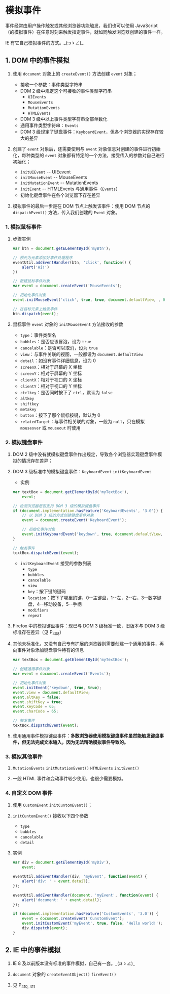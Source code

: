 # 模拟事件
事件经常由用户操作触发或其他浏览器功能触发，我们也可以使用 JavaScript （的模拟事件）在任意时刻来触发指定事件，就如同触发浏览器创建的事件一样。

IE 有它自己模拟事件的方式。\_(:зゝ∠)_

## 1. DOM 中的事件模拟
1. 使用 `document` 对象上的 `createEvent()` 方法创建 `event` 对象；
    * 接收一个参数：事件类型字符串
    * DOM 2 级中规定这个可接收的事件类型字符串
        * `UIEvents`
        * `MouseEvents`
        * `MutationEvents`
        * `HTMLEvents`
    * DOM 3 级中以上事件类型字符串全部单数化
    * 通用事件类型字符串：`Events`
    * DOM 3 级规定了键盘事件：`KeyboardEvent`，但各个浏览器的实现存在较大的差异

2. 创建了 `event` 对象后，还需要使用与 `event` 对象信息对创建的事件进行初始化，每种类型的 `event` 对象都有特定的一个方法，接受传入的参数对自己进行初始化；
    * `initUIEvent` -- UIEevent
    * `initMouseEvent` -- MouseEvents
    * `initMutationEvent` -- MutationEvents
    * `initEvent` -- HTMLEvents 与通用事件（`Events`）
    * 初始化键盘事件在各个浏览器下存在差异

3. 模拟事件的最后一步是在 DOM 节点上触发该事件：使用 DOM 节点的 `dispatchEvent()` 方法，传入我们创建的 `Event` 对象。

### 1. 模拟鼠标事件
1. 步骤实例
    ```javascript
    var btn = document.getELementById('myBtn');

    // 预先为元素添加好事件处理程序
    eventUtil.addEventHandler(btn, 'click', function() {
        alert('Hi!')
    })

    // 新建鼠标事件对象
    var event = document.createEvent('MouseEvents');

    // 初始化事件对象
    event.initMouseEvent('click', true, true, document.defaultView, , 0, 0, 0, 0, 0, false, false, false, 0, null);

    // 在目标元素上触发事件
    btn.dispatch(event);
    ```

2. 鼠标事件 `event` 对象的 `initMouseEvent` 方法接收的参数
    * `type`：事件类型名
    * `bubbles`：是否应该冒泡，设为 `true`
    * `cancelable`：是否可以取消，设为 `true`
    * `view`：与事件关联的视图，一般都设为 `document.defaultView`
    * `detail`：如没有事件详细信息，设为 0
    * `screenX`：相对于屏幕的 X 坐标
    * `screenY`：相对于屏幕的 Y 坐标
    * `clientX`：相对于视口的 X 坐标
    * `clientY`：相对于视口的 Y 坐标
    * `ctrlkey`：是否同时按下了 `ctrl`，默认为 `false`
    * `altkey`
    * `shiftkey`
    * `metakey`
    * `button`：按下了那个鼠标按键，默认为 0
    * `relatedTarget`：与事件相关联的对象，一般为 `null`，只在模拟 `mouseover` 或 `mouseout` 时使用

### 2. 模拟键盘事件
1. DOM 2 级中没有就模拟键盘事件作出规定，导致各个浏览器实现键盘事件模拟的情况存在差异；

2. DOM 3 级标准中的模拟键盘事件：`KeyboardEvent` `initKeyboardEvent`
    * 实例
    ```javascript
    var textBox = document.getElementById('myTextBox'),
        event;

    // 检测浏览器是否支持 DOM 3 级的模拟键盘事件
    if (document.implementation.hasFeature('KeyboardEvents', '3.0')) {
        // 以 DOM 3 级的方式创建键盘事件对象
        event = document.createEvent('KeyboardEvent');

        // 初始化事件对象
        event.initKeyboardEvent('keydown', true, document.defaultView, 'a', 0, 'shift', 0);
    }

    // 触发事件
    textBox.dispatchEvent(event);
    ```
    * `initKeyboardEvent` 接受的参数列表
        * `type`
        * `bubbles`
        * `cancelable`
        * `view`
        * `key`：按下键的键码
        * `location`：按下了哪里的键，0--主键盘，1--左，2--右，3--数字键盘，4--移动设备，5--手柄
        * `modifiers`
        * `repeat`

3. Firefox 中的模拟键盘事件：现已与 DOM 3 级标准一致，旧版本与 DOM 3 级标准存在差异（见 P<sub>408</sub>）

4. 其他未标准化，又没有自己专有扩展的浏览器则需要创建一个通用的事件，再向事件对象添加键盘事件特有的信息
    ```javascript
    var textBox = document.getElementById('myTextBox');

    // 创建通用事件对象
    var event = document.createEvent('Events');

    // 初始化事件对象
    event.initEvent('keydown', true, true);
    event.view = document.defaultView;
    event.altKey = false;
    event.shiftKey = true;
    event.keyCode = 65;
    event.charCode = 65;

    // 触发事件
    textBox.dispatchEvent(event);
    ```

5. 使用通用事件模拟键盘事件：**多数浏览器使用模拟键盘事件虽然能触发键盘事件，但无法完成文本输入，因为无法精确模拟事件导致的。**

### 3. 模拟其他事件
1. `MutationEvents` `initMutationEvent()`
    `HTMLEvents` `initEvent()`

2. 一般 HTML 事件和变动事件较少使用，也很少需要模拟。

### 4. 自定义 DOM 事件
1. 使用 `CustomEvent` `initCuntomEvent()`；

2. `initCuntomEvent()` 接收以下四个参数
    * `type`
    * `bubbles`
    * `cancelable`
    * `detail`

3. 实例
    ```javascript
    var div = document.getElementById('myDiv'),
        event;

    eventUtil.addEventHandler(div, 'myEvent', function(event) {
        alert('div: ' + event.detail);
    });

    eventUtil.addEventHandler(document, 'myEvent', function(event) {
        alert('document: ' + event.detail);
    });

    if (document.implementation.hasFeature('CustomEvents', '3.0')) {
        event = document.createEvent('CunstomEvent');
        event.initCustomEvent('myEvent', true, false, 'Hello world!');
        div.dispatch(event);
    }
    ```

## 2. IE 中的事件模拟
1. IE 8 及以前版本没有标准的事件模拟，自己有一套。\_(:зゝ∠)_

2. `document` 对象的 `createEventObject()`
    `fireEvent()`

3. 见 P<sub>410, 411</sub>
